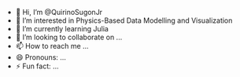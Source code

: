 - 👋 Hi, I’m @QuirinoSugonJr
- 👀 I’m interested in Physics-Based Data Modelling and Visualization
- 🌱 I’m currently learning Julia
- 💞️ I’m looking to collaborate on ...
- 📫 How to reach me ...
- 😄 Pronouns: ...
- ⚡ Fun fact: ...

<!---
QuirinoSugonJr/QuirinoSugonJr is a ✨ special ✨ repository because its `README.md` (this file) appears on your GitHub profile.
You can click the Preview link to take a look at your changes.
--->
